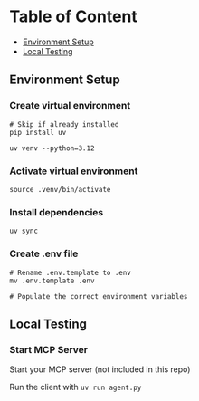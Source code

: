 # Table of Content
- [Environment Setup](#environment-setup)
- [Local Testing](#local-testing)

## Environment Setup

### Create virtual environment
```
# Skip if already installed
pip install uv

uv venv --python=3.12
```

### Activate virtual environment
`source .venv/bin/activate`

### Install dependencies
`uv sync`

### Create .env file
```
# Rename .env.template to .env
mv .env.template .env

# Populate the correct environment variables
```

## Local Testing

### Start MCP Server
Start your MCP server (not included in this repo)

Run the client with
`uv run agent.py`
